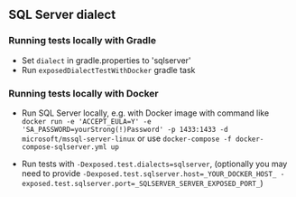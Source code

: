 ## SQL Server dialect  

### Running tests locally with Gradle
* Set `dialect` in gradle.properties to 'sqlserver'
* Run `exposedDialectTestWithDocker` gradle task  

### Running tests locally with Docker
* Run SQL Server locally, e.g. with Docker image with command like
`docker run -e 'ACCEPT_EULA=Y' -e 'SA_PASSWORD=yourStrong(!)Password' -p 1433:1433 -d microsoft/mssql-server-linux`
or use `docker-compose -f docker-compose-sqlserver.yml up` 

* Run tests with `-Dexposed.test.dialects=sqlserver`, 
(optionally you may need to provide `-Dexposed.test.sqlserver.host=_YOUR_DOCKER_HOST_ -exposed.test.sqlserver.port=_SQLSERVER_SERVER_EXPOSED_PORT_`)


